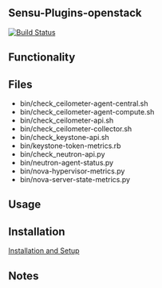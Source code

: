 ## Sensu-Plugins-openstack

[![Build Status](https://travis-ci.org/norcams/sensu-plugins-openstack.svg?branch=master)](https://travis-ci.org/norcams/sensu-plugins-openstack)

## Functionality

## Files
* bin/check_ceilometer-agent-central.sh
* bin/check_ceilometer-agent-compute.sh
* bin/check_ceilometer-api.sh
* bin/check_ceilometer-collector.sh
* bin/check_keystone-api.sh
* bin/keystone-token-metrics.rb
* bin/check_neutron-api.py
* bin/neutron-agent-status.py
* bin/nova-hypervisor-metrics.py
* bin/nova-server-state-metrics.py

## Usage

## Installation

[Installation and Setup](http://sensu-plugins.io/docs/installation_instructions.html)

## Notes

